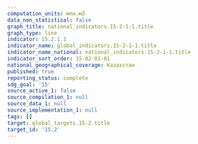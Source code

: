 ```yaml
---
computation_units: млн.м3
data_non_statistical: false
graph_title: national_indicators.15-2-1-1.title
graph_type: line
indicator: 15.2.1.1
indicator_name: global_indicators.15-2-1-1.title
indicator_name_national: national_indicators.15-2-1-1.title
indicator_sort_order: 15-02-01-01
national_geographical_coverage: Казахстан
published: true
reporting_status: complete
sdg_goal: '15'
source_active_1: false
source_compilation_1: null
source_data_1: null
source_implementation_1: null
tags: []
target: global_targets.15-2.title
target_id: '15.2'
---
```

